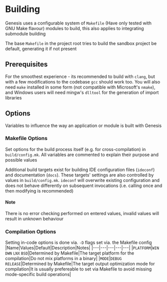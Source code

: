 # Building

Genesis uses a configurable system of `Makefile` (Have only tested with GNU Make flavour) modules to build, this also applies to integrating submodule building

The base `Makefile` in the project root tries to build the sandbox project be default, generating it if not present

## Prerequisites

For the smoothest experience - its recommended to build with `clang`, but with a few modifications to the codebase `gcc` should work too. You will also need `make` installed in some form (not compatible with Microsoft's `nmake`), and Windows users will need mingw's `dlltool` for the generation of import libraries

## Options

Variables to influence the way an application or module is built with Genesis

### Makefile Options

Set options for the build process itself (e.g. for cross-compilation) in `build/config.mk`. All variables are commented to explain their purpose and possible values

Additional build targets exist for building IDE configuration files (`ideconf`) and documentation (`docs`). These targets' settings are also controlled by values in `build/config.mk`. `ideconf` will overwrite existing configuration and does not behave differently on subsequent invocations (i.e. calling once and then modifying is recommended)

#### Note
There is no error checking performed on entered values, invalid values will result in unknown behaviour

### Compilation Options

Setting in-code options is done via. `-D` flags set via. the Makefile config
|Name|Values|Default|Description|Notes|
|---|---|---|---|---|
|`PLATFORM`|`WIN` `DWN` `LNX` `BSD`|Determined by Makefile|The target platform for the compilation|Do not mix platforms in a binary|
|`MODE`|`DEBUG` `RELEASE`|Determined by Makefile|The target output optimization mode for compilation|It is usually prefereable to set via Makefile to avoid missing mode-specific build operations|
